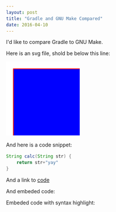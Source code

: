 ```yaml
---
layout: post
title: "Gradle and GNU Make Compared"
date: 2016-04-10
---
```


I'd like to compare Gradle to GNU Make.

Here is an svg file, shold be below this line:

![Alt text](/images/square.svg)

And here is a code snippet:

```java
String calc(String str) {
    return str+"yay"
}
```

And a link to [code](https://gist.github.com/martinda/ab1c3a2445bb202356d6)

And embeded code:
<script src="https://gist.github.com/martinda/ab1c3a2445bb202356d6.js"></script>

Embeded code with syntax highlight:
<script src="https://gist.github.com/martinda/59ed5f0b2e89e802c410.js"></script>
